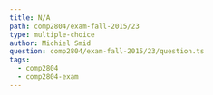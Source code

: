 ```yaml
---
title: N/A
path: comp2804/exam-fall-2015/23
type: multiple-choice
author: Michiel Smid
question: comp2804/exam-fall-2015/23/question.ts
tags:
  - comp2804
  - comp2804-exam
---
```

